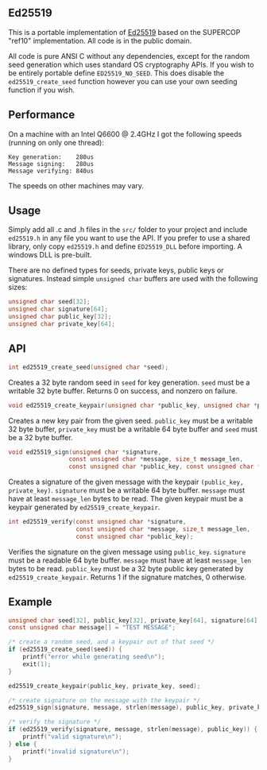 Ed25519
-------

This is a portable implementation of [Ed25519](http://ed25519.cr.yp.to/) based
on the SUPERCOP "ref10" implementation. All code is in the public domain.

All code is pure ANSI C without any dependencies, except for the random seed
generation which uses standard OS cryptography APIs. If you wish to be
entirely portable define `ED25519_NO_SEED`. This does disable the
`ed25519_create_seed` function however you can use your own seeding function
if you wish.


Performance
-----------

On a machine with an Intel Q6600 @ 2.4GHz I got the following speeds (running on only one thread):

    Key generation:    280us
    Message signing:   280us
    Message verifying: 840us

The speeds on other machines may vary.


Usage
-----

Simply add all .c and .h files in the `src/` folder to your project and
include `ed25519.h` in any file you want to use the API. If you prefer to use
a shared library, only copy `ed25519.h` and define `ED25519_DLL` before
importing. A windows DLL is pre-built.

There are no defined types for seeds, private keys, public keys or
signatures. Instead simple `unsigned char` buffers are used with the following
sizes:

```c
unsigned char seed[32];
unsigned char signature[64];
unsigned char public_key[32];
unsigned char private_key[64];
```

API
---

```c
int ed25519_create_seed(unsigned char *seed);
```
Creates a 32 byte random seed in `seed` for key generation. `seed` must be a
writable 32 byte buffer. Returns 0 on success, and nonzero on failure.

```c
void ed25519_create_keypair(unsigned char *public_key, unsigned char *private_key, const unsigned char *seed);
```

Creates a new key pair from the given seed. `public_key` must be a writable 32
byte buffer, `private_key` must be a writable 64 byte buffer and `seed` must be a 32 byte buffer.

```c
void ed25519_sign(unsigned char *signature,
                 const unsigned char *message, size_t message_len,
                 const unsigned char *public_key, const unsigned char *private_key);
```

Creates a signature of the given message with the keypair `(public_key, private_key)`. `signature` must be
a writable 64 byte buffer. `message` must have at least `message_len` bytes to
be read. The given keypair must be a keypair generated by `ed25519_create_keypair`.

```c
int ed25519_verify(const unsigned char *signature,
                   const unsigned char *message, size_t message_len,
                   const unsigned char *public_key);
```

Verifies the signature on the given message using `public_key`. `signature` must be
a readable 64 byte buffer. `message` must have at least `message_len` bytes to
be read. `public_key` must be a 32 byte public key generated by
`ed25519_create_keypair`. Returns 1 if the signature matches, 0 otherwise.

Example
-------
```c
unsigned char seed[32], public_key[32], private_key[64], signature[64];
const unsigned char message[] = "TEST MESSAGE";

/* create a random seed, and a keypair out of that seed */
if (ed25519_create_seed(seed)) {
    printf("error while generating seed\n");
    exit(1);
}

ed25519_create_keypair(public_key, private_key, seed);

/* create signature on the message with the keypair */
ed25519_sign(signature, message, strlen(message), public_key, private_key);

/* verify the signature */
if (ed25519_verify(signature, message, strlen(message), public_key)) {
    printf("valid signature\n");
} else {
    printf("invalid signature\n");
}
```
